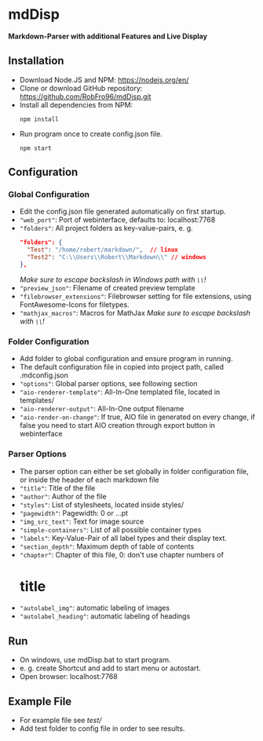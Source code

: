 # mdDisp
__Markdown-Parser with additional Features and Live Display__

## Installation
- Download Node.JS and NPM: <https://nodejs.org/en/>
- Clone or download GitHub repository: <https://github.com/RobFro96/mdDisp.git>
- Install all dependencies from NPM:
  ```
  npm install
  ```
- Run program once to create config.json file.
  ```
  npm start
  ```

## Configuration

### Global Configuration
- Edit the config.json file generated automatically on first startup.
- `"web_port"`: Port of webinterface, defaults to: localhost:7768
- `"folders"`: All project folders as key-value-pairs, e. g.
  ```json
  "folders": {
    "Test": "/home/robert/markdown/",  // linux
    "Test2": "C:\\Users\\Robert\\Markdown\\" // windows
  },
  ```
  *Make sure to escape backslash in Windows path with `\\`!*
- `"preview_json"`: Filename of created preview template
- `"filebrowser_extensions"`: Filebrowser setting for file extensions, using FontAwesome-Icons for filetypes.
- `"mathjax_macros"`: Macros for MathJax
  *Make sure to escape backslash with `\\`!*

### Folder Configuration
- Add folder to global configuration and ensure program in running.
- The default configuration file in copied into project path, called .mdconfig.json
- `"options"`: Global parser options, see following section
- `"aio-renderer-template"`: All-In-One templated file, located in templates/
- `"aio-renderer-output"`: All-In-One output filename
- `"aio-render-on-change"`: If true, AIO file in generated on every change, if false you need to start AIO creation through export button in webinterface

### Parser Options
- The parser option can either be set globally in folder configuration file, or inside the header of each markdown file
- `"title"`: Title of the file
- `"author"`: Author of the file
- `"styles"`: List of stylesheets, located inside styles/
- `"pagewidth"`: Pagewidth: 0 or ...pt
- `"img_src_text"`: Text for image source
- `"simple-containers"`: List of all possible container types
- `"labels"`: Key-Value-Pair of all label types and their display text.
- `"section_depth"`: Maximum depth of table of contents
- `"chapter"`: Chapter of this file, 0: don't use chapter numbers of <h1> title
- `"autolabel_img"`: automatic labeling of images
- `"autolabel_heading"`: automatic labeling of headings

## Run
- On windows, use mdDisp.bat to start program.
- e. g. create Shortcut and add to start menu or autostart.
- Open browser: localhost:7768

## Example File
- For example file see *test/*
- Add test folder to config file in order to see results.